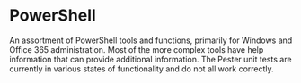 # PowerShell

An assortment of PowerShell tools and functions, primarily for Windows and Office 365 administration.  Most of the more complex tools have help information that can provide additional information.  The Pester unit tests are currently in various states of functionality and do not all work correctly.
